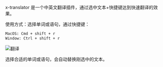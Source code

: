 x-translator 是一个中英文翻译插件，通过选中文本+快捷键达到快速翻译的效果。

使用方式：选择单词或语句，通过快捷键：

```sh
MacOS: Cmd + shift + r
Window: Ctrl + shift + r
```

![翻译](https://tva1.sinaimg.cn/large/006y8mN6ly1g80189x7v3j317g0nkdiu.jpg)

选择合适的单词或语句，会自动替换刚选中的文本。
